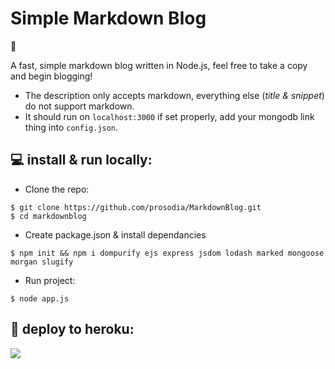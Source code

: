 # Simple Markdown Blog

👋

A fast, simple markdown blog written in Node.js, feel free to take a copy and begin blogging!
* The description only accepts markdown, everything else (*title & snippet*) do not support markdown.
* It should run on `localhost:3000` if set properly, add your mongodb link thing into `config.json`.

## 💻 install & run locally:

- Clone the repo:
```
$ git clone https://github.com/prosodia/MarkdownBlog.git
$ cd markdownblog
```
- Create package.json & install dependancies 
```
$ npm init && npm i dompurify ejs express jsdom lodash marked mongoose morgan slugify
```
- Run project:

```
$ node app.js
```

## 📲 deploy to heroku:

  <a href="https://heroku.com/deploy?template=https://github.com/prosodia/MarkdownBlog">
    <img src="https://img.shields.io/badge/deploy_to-heroku-997FBC.svg?style=for-the-badge&logo=Heroku">
  </a>
  
  
